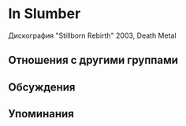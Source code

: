 # In Slumber

Дискография
"Stillborn Rebirth" 2003, Death Metal

## Отношения с другими группами


## Обсуждения


## Упоминания

